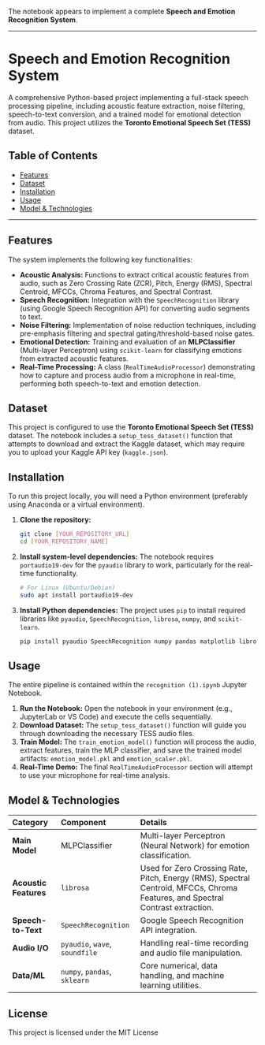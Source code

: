 

The notebook appears to implement a complete **Speech and Emotion Recognition System**.

-----

# Speech and Emotion Recognition System

A comprehensive Python-based project implementing a full-stack speech processing pipeline, including acoustic feature extraction, noise filtering, speech-to-text conversion, and a trained model for emotional detection from audio. This project utilizes the **Toronto Emotional Speech Set (TESS)** dataset.

## Table of Contents

  - [Features](#features)
  - [Dataset](#dataset)
  - [Installation](#installation)
  - [Usage](#usage)
  - [Model & Technologies](#model--technologies)
  
-----

## Features

The system implements the following key functionalities:

  * **Acoustic Analysis:** Functions to extract critical acoustic features from audio, such as Zero Crossing Rate (ZCR), Pitch, Energy (RMS), Spectral Centroid, MFCCs, Chroma Features, and Spectral Contrast.
  * **Speech Recognition:** Integration with the `SpeechRecognition` library (using Google Speech Recognition API) for converting audio segments to text.
  * **Noise Filtering:** Implementation of noise reduction techniques, including pre-emphasis filtering and spectral gating/threshold-based noise gates.
  * **Emotional Detection:** Training and evaluation of an **MLPClassifier** (Multi-layer Perceptron) using `scikit-learn` for classifying emotions from extracted acoustic features.
  * **Real-Time Processing:** A class (`RealTimeAudioProcessor`) demonstrating how to capture and process audio from a microphone in real-time, performing both speech-to-text and emotion detection.

## Dataset

This project is configured to use the **Toronto Emotional Speech Set (TESS)** dataset. The notebook includes a `setup_tess_dataset()` function that attempts to download and extract the Kaggle dataset, which may require you to upload your Kaggle API key (`kaggle.json`).

## Installation

To run this project locally, you will need a Python environment (preferably using Anaconda or a virtual environment).

1.  **Clone the repository:**

    ```bash
    git clone [YOUR_REPOSITORY_URL]
    cd [YOUR_REPOSITORY_NAME]
    ```

2.  **Install system-level dependencies:**
    The notebook requires `portaudio19-dev` for the `pyaudio` library to work, particularly for the real-time functionality.

    ```bash
    # For Linux (Ubuntu/Debian)
    sudo apt install portaudio19-dev
    ```

3.  **Install Python dependencies:**
    The project uses `pip` to install required libraries like `pyaudio`, `SpeechRecognition`, `librosa`, `numpy`, and `scikit-learn`.

    ```bash
    pip install pyaudio SpeechRecognition numpy pandas matplotlib librosa scikit-learn seaborn tqdm soundfile
    ```

## Usage

The entire pipeline is contained within the `recognition (1).ipynb` Jupyter Notebook.

1.  **Run the Notebook:** Open the notebook in your environment (e.g., JupyterLab or VS Code) and execute the cells sequentially.
2.  **Download Dataset:** The `setup_tess_dataset()` function will guide you through downloading the necessary TESS audio files.
3.  **Train Model:** The `train_emotion_model()` function will process the audio, extract features, train the MLP classifier, and save the trained model artifacts: `emotion_model.pkl` and `emotion_scaler.pkl`.
4.  **Real-Time Demo:** The final `RealTimeAudioProcessor` section will attempt to use your microphone for real-time analysis.

## Model & Technologies

| Category | Component | Details |
| :--- | :--- | :--- |
| **Main Model** | MLPClassifier | Multi-layer Perceptron (Neural Network) for emotion classification. |
| **Acoustic Features** | `librosa` | Used for Zero Crossing Rate, Pitch, Energy (RMS), Spectral Centroid, MFCCs, Chroma Features, and Spectral Contrast extraction. |
| **Speech-to-Text** | `SpeechRecognition` | Google Speech Recognition API integration. |
| **Audio I/O** | `pyaudio`, `wave`, `soundfile` | Handling real-time recording and audio file manipulation. |
| **Data/ML** | `numpy`, `pandas`, `sklearn` | Core numerical, data handling, and machine learning utilities. |

## License

This project is licensed under the MIT License
